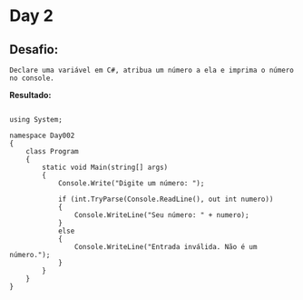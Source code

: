 # Day 2

## Desafio:
	Declare uma variável em C#, atribua um número a ela e imprima o número no console.

**Resultado:**


```cshap

using System;

namespace Day002
{
    class Program
    {
        static void Main(string[] args)
        {
            Console.Write("Digite um número: ");
            
            if (int.TryParse(Console.ReadLine(), out int numero))
            {
                Console.WriteLine("Seu número: " + numero);
            }
            else
            {
                Console.WriteLine("Entrada inválida. Não é um número.");
            }
        }
    }
}

